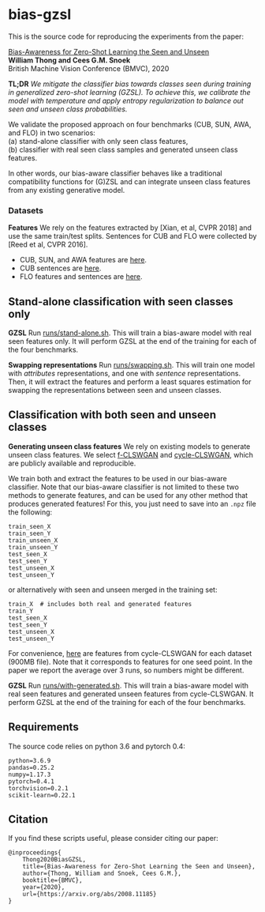 # bias-gzsl

This is the source code for reproducing the experiments from the paper:  

[Bias-Awareness for Zero-Shot Learning the Seen and Unseen](https://arxiv.org/abs/2008.11185)  
**William Thong and Cees G.M. Snoek**  
British Machine Vision Conference (BMVC), 2020

**TL;DR** *We mitigate the classifier bias towards classes seen during training in generalized zero-shot learning (GZSL).
To achieve this, we calibrate the model with temperature and apply entropy regularization to balance out seen and unseen class probabilities.*

We validate the proposed approach on four benchmarks (CUB, SUN, AWA, and FLO) in two scenarios:  
(a) stand-alone classifier with only seen class features,  
(b) classifier with real seen class samples and generated unseen class features.

In other words, our bias-aware classifier behaves like a traditional compatibility functions for (G)ZSL and can integrate unseen class features from any existing generative model.

### Datasets

**Features** We rely on the features extracted by \[Xian, et al, CVPR 2018\] and use the same train/test splits. Sentences for CUB and FLO were collected by \[Reed et al, CVPR 2016\].  
* CUB, SUN, and AWA features are [here](http://datasets.d2.mpi-inf.mpg.de/xian/xlsa17.zip).  
* CUB sentences are [here](https://www.dropbox.com/sh/btoc495ytfbnbat/AAAaurkoKnnk0uV-swgF-gdSa?dl=0).
* FLO features and sentences are [here](http://datasets.d2.mpi-inf.mpg.de/xian/cvpr18xian.zip).


##  Stand-alone classification with seen classes only

**GZSL** Run [runs/stand-alone.sh](runs/stand-alone.sh). This will train a bias-aware model with real seen features only. It will perform GZSL at the end of the training for each of the four benchmarks.

**Swapping representations** Run [runs/swapping.sh](runs/swapping.sh). This will train one model with *attributes* representations, and one with *sentence* representations. Then, it will extract the features and perform a least squares estimation for swapping the representations between seen and unseen classes.

##  Classification with both seen and unseen classes

**Generating unseen class features** We rely on existing models to generate unseen class features. We select [f-CLSWGAN](https://www.mpi-inf.mpg.de/departments/computer-vision-and-machine-learning/research/zero-shot-learning/feature-generating-networks-for-zero-shot-learning) and [cycle-CLSWGAN](https://github.com/rfelixmg/frwgan-eccv18), which are publicly available and reproducible.

We train both and extract the features to be used in our bias-aware classifier. Note that our bias-aware classifier is not limited to these two methods to generate features, and can be used for any other method that produces generated features! For this, you just need to save into an `.npz` file the following:
```
train_seen_X
train_seen_Y
train_unseen_X
train_unseen_Y
test_seen_X
test_seen_Y
test_unseen_X
test_unseen_Y
```
or alternatively with seen and unseen merged in the training set:
```
train_X  # includes both real and generated features
train_Y
test_seen_X
test_seen_Y
test_unseen_X
test_unseen_Y
```

For convenience, [here](https://isis-data.science.uva.nl/wthong/cyclegan.tar.gz) are features from cycle-CLSWGAN for each dataset (900MB file). Note that it corresponds to features for one seed point. In the paper we report the average over 3 runs, so numbers might be different.

**GZSL** Run [runs/with-generated.sh](runs/with-generated.sh). This will train a bias-aware model with real seen features and generated unseen features from cycle-CLSWGAN. It perform GZSL at the end of the training for each of the four benchmarks.

## Requirements

The source code relies on python 3.6 and pytorch 0.4:

```
python=3.6.9
pandas=0.25.2
numpy=1.17.3
pytorch=0.4.1
torchvision=0.2.1
scikit-learn=0.22.1
```

## Citation

If you find these scripts useful, please consider citing our paper:

```
@inproceedings{
    Thong2020BiasGZSL,
    title={Bias-Awareness for Zero-Shot Learning the Seen and Unseen},
    author={Thong, William and Snoek, Cees G.M.},
    booktitle={BMVC},
    year={2020},
    url={https://arxiv.org/abs/2008.11185}
}
```
